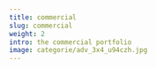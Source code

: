 ```yaml
---
title: commercial
slug: commercial
weight: 2
intro: the commercial portfolio
image: categorie/adv_3x4_u94czh.jpg
---
```


